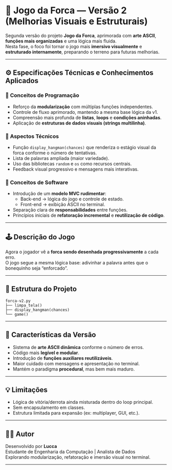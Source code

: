 # 🎨 Jogo da Forca — Versão 2 (Melhorias Visuais e Estruturais)

Segunda versão do projeto **Jogo da Forca**, aprimorada com **arte ASCII**, **funções mais organizadas** e uma lógica mais fluida.  
Nesta fase, o foco foi tornar o jogo mais **imersivo visualmente** e **estruturado internamente**, preparando o terreno para futuras melhorias.

---

## ⚙️ Especificações Técnicas e Conhecimentos Aplicados

### 🧠 **Conceitos de Programação**
- Reforço da **modularização** com múltiplas funções independentes.
- Controle de fluxo aprimorado, mantendo a mesma base lógica da v1.
- Compreensão mais profunda de **listas**, **loops** e **condições aninhadas**.
- Aplicação de **estruturas de dados visuais (strings multilinha)**.

### 🧩 **Aspectos Técnicos**
- Função `display_hangman(chances)` que renderiza o estágio visual da forca conforme o número de tentativas.
- Lista de palavras ampliada (maior variedade).
- Uso das bibliotecas `random` e `os` como recursos centrais.
- Feedback visual progressivo e mensagens mais interativas.

### 🧮 **Conceitos de Software**
- Introdução de um **modelo MVC rudimentar**:
  - Back-end → lógica do jogo e controle de estado.
  - Front-end → exibição ASCII no terminal.
- Separação clara de **responsabilidades** entre funções.
- Princípios iniciais de **refatoração incremental** e **reutilização de código**.

---

## 🕹️ Descrição do Jogo

Agora o jogador vê a **forca sendo desenhada progressivamente** a cada erro.  
O jogo segue a mesma lógica base: adivinhar a palavra antes que o bonequinho seja “enforcado”.

---

## 📁 Estrutura do Projeto

```
forca-v2.py
├── limpa_tela()
├── display_hangman(chances)
└── game()
```

---

## 🔄 Características da Versão

- Sistema de **arte ASCII dinâmica** conforme o número de erros.  
- Código mais **legível e modular**.  
- Introdução de **funções auxiliares reutilizáveis**.  
- Maior cuidado com mensagens e apresentação no terminal.  
- Mantém o paradigma **procedural**, mas bem mais maduro.

---

## 💡 Limitações

- Lógica de vitória/derrota ainda misturada dentro do loop principal.  
- Sem encapsulamento em classes.  
- Estrutura limitada para expansão (ex: multiplayer, GUI, etc.).

---

## 🧑‍💻 Autor

Desenvolvido por **Lucca**  
Estudante de Engenharia da Computação | Analista de Dados  
Explorando modularização, refatoração e imersão visual no terminal.

---
